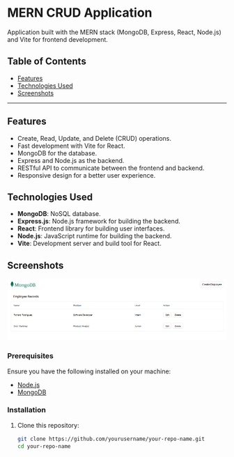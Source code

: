 # MERN CRUD Application

Application built with the MERN stack (MongoDB, Express, React, Node.js) and Vite for frontend development.

## Table of Contents

- [Features](#features)
- [Technologies Used](#technologies-used)
- [Screenshots](#screenshots)

---

## Features

- Create, Read, Update, and Delete (CRUD) operations.
- Fast development with Vite for React.
- MongoDB for the database.
- Express and Node.js as the backend.
- RESTful API to communicate between the frontend and backend.
- Responsive design for a better user experience.

## Technologies Used

- **MongoDB**: NoSQL database.
- **Express.js**: Node.js framework for building the backend.
- **React**: Frontend library for building user interfaces.
- **Node.js**: JavaScript runtime for building the backend.
- **Vite**: Development server and build tool for React.

## Screenshots

![Demo](demo/demo.png)

### Prerequisites

Ensure you have the following installed on your machine:

- [Node.js](https://nodejs.org/)
- [MongoDB](https://www.mongodb.com/)

### Installation

1. Clone this repository:
   ```bash
   git clone https://github.com/yourusername/your-repo-name.git
   cd your-repo-name
